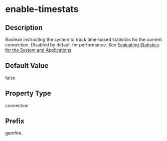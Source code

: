 # enable-timestats

## Description

Boolean instructing the system to track time-based statistics for the current connection. Disabled by default for performance. See [Evaluating Statistics for the System and Applications](../../statistics/index.md).

## Default Value

false

## Property Type

connection

## Prefix

gemfire.
